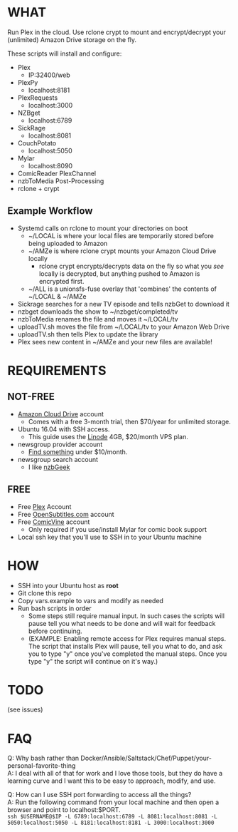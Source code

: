 # WHAT
Run Plex in the cloud. Use rclone crypt to mount and encrypt/decrypt your (unlimited) Amazon Drive storage on the fly.

These scripts will install and configure:

- Plex
    - IP:32400/web
- PlexPy
    - localhost:8181
- PlexRequests
    - localhost:3000
- NZBget
    - localhost:6789
- SickRage
    - localhost:8081
- CouchPotato
    - localhost:5050
- Mylar
    - localhost:8090
- ComicReader PlexChannel
- nzbToMedia Post-Processing
- rclone + crypt


## Example Workflow
- Systemd calls on rclone to mount your directories on boot
    - ~/LOCAL is where your local files are temporarily stored before being uploaded to Amazon
    - ~/AMZe is where rclone crypt mounts your Amazon Cloud Drive locally
        - rclone crypt encrypts/decrypts data on the fly so what you _see_ locally is decrypted, but anything pushed to Amazon is encrypted first.
    - ~/ALL is a unionsfs-fuse overlay that 'combines' the contents of ~/LOCAL & ~/AMZe
- Sickrage searches for a new TV episode and tells nzbGet to download it
- nzbget downloads the show to ~/nzbget/completed/tv
- nzbToMedia renames the file and moves it ~/LOCAL/tv
- uploadTV.sh moves the file from ~/LOCAL/tv to your Amazon Web Drive
- uploadTV.sh then tells Plex to update the library
- Plex sees new content in ~/AMZe and your new files are available!

# REQUIREMENTS
## NOT-FREE
- [Amazon Cloud Drive](https://www.amazon.com/clouddrive/home) account
    - Comes with a free 3-month trial, then $70/year for unlimited storage.
- Ubuntu 16.04 with SSH access.
    - This guide uses the [Linode](https://www.linode.com/pricing) 4GB, $20/month VPS plan.
- newsgroup provider account
    - [Find something](http://www.usenetcompare.com/) under $10/month.
- newsgroup search account
    - I like [nzbGeek](https://greycoder.com/best-usenet-indexes/)

## FREE
- Free [Plex](https://www.plex.tv/) Account
- Free [OpenSubtitles.com](http://www.opensubtitles.org) account
- Free [ComicVine](https://auth.comicvine.gamespot.com/signup/) account
    - Only required if you use/install Mylar for comic book support
- Local ssh key that you'll use to SSH in to your Ubuntu machine

# HOW
- SSH into your Ubuntu host as **root**
- Git clone this repo
- Copy vars.example to vars and modify as needed
- Run bash scripts in order
    - Some steps still require manual input. In such cases the scripts will pause tell you what needs to be done and will wait for feedback before continuing. 
    - (EXAMPLE: Enabling remote access for Plex requires manual steps. The script that installs Plex will pause, tell you what to do, and ask you to type "y" once you've completed the manual steps. Once you type "y" the script will continue on it's way.)

# TODO
(see issues)

# FAQ
Q: Why bash rather than Docker/Ansible/Saltstack/Chef/Puppet/your-personal-favorite-thing    
A: I deal with all of that for work and I love those tools, but they do have a learning curve and I want this to be easy to approach, modify, and use.

Q: How can I use SSH port forwarding to access all the things?    
A: Run the following command from your local machine and then open a browser and point to localhost:$PORT.    
    `ssh $USERNAME@$IP -L 6789:localhost:6789 -L 8081:localhost:8081 -L 5050:localhost:5050 -L 8181:localhost:8181 -L 3000:localhost:3000`

